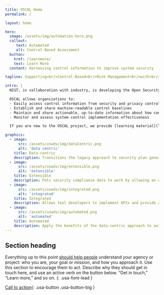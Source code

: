 ```yaml
---
title: OSCAL Home
permalink: /

layout: home

hero:
  image: /assets/img/automation-hero.png
  callout:
     text: Automated
     alt: Control-Based Assessment
  button:
    href: /learnmore/
    text: Learn More
  content: Harnessing control information to improve system security

tagline: Supporting<br/>Control-Based<br/>Risk Management<br/>with<br/>Standardized Formats

intro: |
  NIST, in collaboration with industry, is developing the Open Security Controls Assessment Language (OSCAL). OSCAL is a set of formats expressed in XML, JSON, and YAML. These formats provide machine-readable representations of control catalogs, control baselines, system security plans, and assessment plans and results.

  OSCAL allows organizations to:
  - Easily access control information from security and privacy control catalogs
  - Establish and share machine-readable control baselines
  - Maintain and share actionable, up-to-date information about how controls are implemented in their systems
  - Monitor and assess system control implementation effectiveness

  If you are new to the OSCAL project, we provide [learning material](learnmore/) on the project.

graphics:
  - image:
      src: /assets/uswds/img/dataCentric.png
      alt: 'data centric'
    title: Data-centric
    description: Transitions the legacy approach to security plan generation and management (Word and Excel documents) to a data-centric approach based on common data standards such as XML/JSON.
  - image:
      src: /assets/uswds/img/extensible.png
      alt: 'extensible'
    title: Extensible
    description: Puts security compliance data to work by allowing an extensible architecture that expresses security controls in both machine and human readable formats.
  - image:
      src: /assets/uswds/img/integrated.png
      alt: 'integrated'
    title: Integrated
    description: Allows tool developers to implement APIs and provide a standards-based foundation for next generation compliance tools.
  - image:
      src: /assets/uswds/img/automated.png
      alt: 'automated'
    title: Automated
    description: Apply the benefits of the data-centric approach to automate existing processes that are resource intensive.
---
```


## Section heading

Everything up to this point [should help people](javascript:void(0);) understand your agency or project: who you are, your goal or mission, and how you approach it. Use this section to encourage them to act. Describe why they should get in touch here, and use an active verb on the button below. “Get in touch,” “Learn more,” and so on.
{: .usa-font-lead }

[Call to action](#){: .usa-button .usa-button-big }
